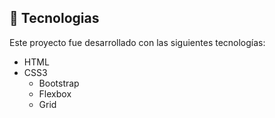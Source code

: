 ## **🚀 Tecnologias**

Este proyecto fue desarrollado con las siguientes tecnologías:

- HTML
- CSS3
    - Bootstrap
    - Flexbox
    - Grid
